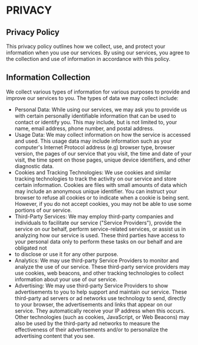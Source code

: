 # PRIVACY

## Privacy Policy

This privacy policy outlines how we collect, use, and protect your information when you use our
services. By using our services, you agree to the collection and use of information in accordance
with this policy.

## Information Collection

We collect various types of information for various purposes to provide and improve our services to
you. The types of data we may collect include:

- Personal Data: While using our services, we may ask you to provide us with certain personally
  identifiable information that can be used to contact or identify you. This may include, but
  is not limited to, your name, email address, phone number, and postal address.
- Usage Data: We may collect information on how the service is accessed and used. This usage data
  may include information such as your computer's Internet Protocol address (e.g)
  browser type, browser version, the pages of our service that you visit, the time and date of your
  visit, the time spent on those pages, unique device identifiers, and other diagnostic data.
- Cookies and Tracking Technologies: We use cookies and similar tracking technologies to track
  the activity on our service and store certain information. Cookies are files with small amounts of
  data which may include an anonymous unique identifier. You can instruct your browser to refuse all
  cookies or to indicate when a cookie is being sent. However, if you do not accept cookies, you may
  not be able to use some portions of our service.
- Third-Party Services: We may employ third-party companies and individuals to facilitate our
  service ("Service Providers"), provide the service on our behalf, perform service-related
  services,
  or assist us in analyzing how our service is used. These third parties have access to your
  personal
  data only to perform these tasks on our behalf and are obligated not
- to disclose or use it for any other purpose.
- Analytics: We may use third-party Service Providers to monitor and analyze the use of our service.
  These third-party service providers may use cookies, web beacons, and other tracking technologies
  to collect information about your use of our service.
- Advertising: We may use third-party Service Providers to show advertisements to you to help
  support and maintain our service. These third-party ad servers or ad networks use technology to
  send, directly to your browser, the advertisements and links that appear on our service. They
  automatically receive your IP address when this occurs. Other technologies (such as cookies,
  JavaScript, or Web Beacons) may also be used by the third-party ad networks to measure the
  effectiveness of their advertisements and/or to personalize the advertising content that you see.